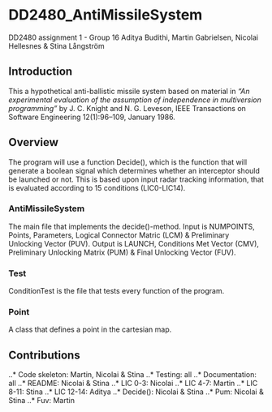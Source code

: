# DD2480_AntiMissileSystem
DD2480 assignment 1 - Group 16
Aditya Budithi, Martin Gabrielsen, Nicolai Hellesnes & Stina Långström

## Introduction
This a hypothetical anti-ballistic missile system based on material in *“An experimental evaluation of the
assumption of independence in multiversion programming”* by J. C. Knight and
N. G. Leveson, IEEE Transactions on Software Engineering 12(1):96–109, January 1986.

## Overview
The program will use a function Decide(), which is the function that will generate a boolean signal which determines whether an interceptor should be launched or not. This is based upon input radar tracking information, that is evaluated according to 15 conditions (LIC0-LIC14).

### AntiMissileSystem
The main file that implements the decide()-method. 
Input is NUMPOINTS, Points, Parameters, Logical Connector Matric (LCM) & Preliminary Unlocking Vector (PUV).
Output is LAUNCH, Conditions Met Vector (CMV), Preliminary Unlocking Matrix (PUM) & Final Unlocking Vector (FUV).

### Test
ConditionTest is the file that tests every function of the program.

### Point
A class that defines a point in the cartesian map.

## Contributions
..*   Code skeleton: Martin, Nicolai & Stina
..*   Testing: all
..*   Documentation: all
..*   README: Nicolai & Stina
..*   LIC 0-3: Nicolai
..*   LIC 4-7: Martin
..*   LIC 8-11: Stina
..*   LIC 12-14: Aditya
..*   Decide(): Nicolai & Stina
..*   Pum: Nicolai & Stina
..*   Fuv: Martin
